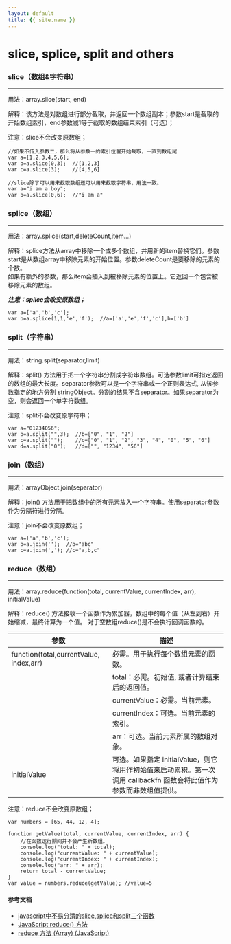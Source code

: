 ```yaml
---
layout: default
title: {{ site.name }}
---
```


# slice, splice, split and others

### slice（数组&字符串）
***
用法：array.slice(start, end)

解释：该方法是对数组进行部分截取，并返回一个数组副本；参数start是截取的开始数组索引，end参数减1等于截取的数组结束索引（可选）；

注意：slice不会改变原数组；

    //如果不传入参数二，那么将从参数一的索引位置开始截取，一直到数组尾
    var a=[1,2,3,4,5,6];
    var b=a.slice(0,3);  //[1,2,3]
    var c=a.slice(3);    //[4,5,6]

    //slice除了可以用来截取数组还可以用来截取字符串，用法一致。
    var a="i am a boy";
    var b=a.slice(0,6);  //"i am a"

### splice（数组）
***
用法：array.splice(start,deleteCount,item...)

解释：splice方法从array中移除一个或多个数组，并用新的item替换它们。参数start是从数组array中移除元素的开始位置。参数deleteCount是要移除的元素的个数。  
如果有额外的参数，那么item会插入到被移除元素的位置上。它返回一个包含被移除元素的数组。

***注意：splice会改变原数组；***

    var a=['a','b','c'];
    var b=a.splice(1,1,'e','f');  //a=['a','e','f','c'],b=['b']

### split（字符串）
***
用法：string.split(separator,limit)

解释：split() 方法用于把一个字符串分割成字符串数组。可选参数limit可指定返回的数组的最大长度。separator参数可以是一个字符串或一个正则表达式, 从该参数指定的地方分割 stringObject。分割的结果不含separator。如果separator为空，则会返回一个单字符数组。

注意：split不会改变原字符串；

    var a="01234056";
    var b=a.split("",3);  //b=["0", "1", "2"]
    var c=a.split("");    //c=["0", "1", "2", "3", "4", "0", "5", "6"]
    var d=a.split("0");   //d=["", "1234", "56"]

### join（数组）
***
用法：arrayObject.join(separator)

解释：join() 方法用于把数组中的所有元素放入一个字符串。使用separator参数作为分隔符进行分隔。

注意：join不会改变原数组；

    var a=['a','b','c'];
    var b=a.join('');  //b="abc"
    var c=a.join(','); //c="a,b,c"

### reduce（数组）
***
用法：array.reduce(function(total, currentValue, currentIndex, arr), initialValue)

解释：reduce() 方法接收一个函数作为累加器，数组中的每个值（从左到右）开始缩减，最终计算为一个值。 对于空数组reduce()是不会执行回调函数的。

参数 | 描述 
----|------
function(total,currentValue, index,arr) | 必需。用于执行每个数组元素的函数。 
                                        | total：必需。初始值, 或者计算结束后的返回值。 
                                        | currentValue：必需。当前元素。
                                        | currentIndex：可选。当前元素的索引。
                                        | arr：可选。当前元素所属的数组对象。                            
initialValue | 可选。如果指定 initialValue，则它将用作初始值来启动累积。第一次调用 callbackfn 函数会将此值作为参数而非数组值提供。

注意：reduce不会改变原数组；

    var numbers = [65, 44, 12, 4];
     
    function getValue(total, currentValue, currentIndex, arr) {
        //在函数运行期间并不会产生新数组。
        console.log("total: " + total);
        console.log("currentValue: " + currentValue);
        console.log("currentIndex: " + currentIndex);
        console.log("arr: " + arr);
        return total - currentValue;
    }
    var value = numbers.reduce(getValue); //value=5

#### 参考文档
+ [javascript中不易分清的slice,splice和split三个函数](http://www.jb51.net/article/81663.htm)
+ [JavaScript reduce() 方法](http://www.runoob.com/jsref/jsref-reduce.html)
+ [reduce 方法 (Array) (JavaScript)](https://msdn.microsoft.com/library/ff679975(v=vs.94).aspx)




